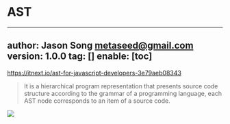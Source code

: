 # AST
---
author: Jason Song <metaseed@gmail.com>
version: 1.0.0
tag: []
enable: [toc]
---

https://itnext.io/ast-for-javascript-developers-3e79aeb08343

> It is a hierarchical program representation that presents source code structure according to the grammar of a programming language, each AST node corresponds to an item of a source code.

![](https://cdn-images-1.medium.com/max/800/1*M06SPmEAvaMXZ5ls_p3Hxw.png)


